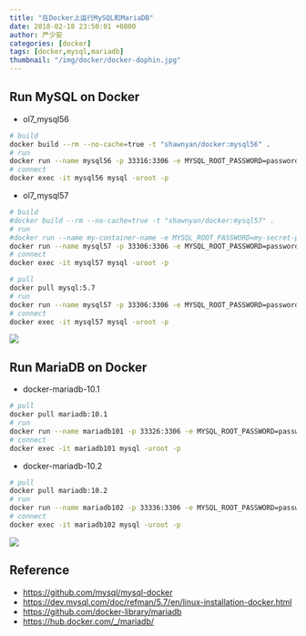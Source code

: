 ```yaml
---
title: "在Docker上运行MySQL和MariaDB"
date: 2018-02-18 23:50:01 +0800
author: 严少安
categories: [docker]
tags: [docker,mysql,mariadb]
thumbnail: "/img/docker/docker-dophin.jpg"
---
```


## Run MySQL on Docker

- ol7_mysql56

```bash
# build
docker build --rm --no-cache=true -t "shawnyan/docker:mysql56" .
# run
docker run --name mysql56 -p 33316:3306 -e MYSQL_ROOT_PASSWORD=password -d shawnyan/docker:mysql56
# connect
docker exec -it mysql56 mysql -uroot -p
```

- ol7_mysql57

```bash
# build
#docker build --rm --no-cache=true -t "shawnyan/docker:mysql57" .
# run
#docker run --name my-container-name -e MYSQL_ROOT_PASSWORD=my-secret-pw -d mysql/mysql-server:tag
docker run --name mysql57 -p 33306:3306 -e MYSQL_ROOT_PASSWORD=password -d shawnyan/docker:mysql57
# connect
docker exec -it mysql57 mysql -uroot -p
```

```bash
# pull
docker pull mysql:5.7
# run
docker run --name mysql57 -p 33306:3306 -e MYSQL_ROOT_PASSWORD=password -d mysql:5.7
# connect
docker exec -it mysql57 mysql -uroot -p
```

![](a12-img-01.png)

## Run MariaDB on Docker

- docker-mariadb-10.1

```bash
# pull
docker pull mariadb:10.1
# run
docker run --name mariadb101 -p 33326:3306 -e MYSQL_ROOT_PASSWORD=password -d mariadb:10.1
# connect
docker exec -it mariadb101 mysql -uroot -p
```

- docker-mariadb-10.2

```bash
# pull
docker pull mariadb:10.2
# run
docker run --name mariadb102 -p 33336:3306 -e MYSQL_ROOT_PASSWORD=password -d mariadb:10.2
# connect
docker exec -it mariadb102 mysql -uroot -p
```

![](a12-img-02.png)

## Reference

- https://github.com/mysql/mysql-docker
- https://dev.mysql.com/doc/refman/5.7/en/linux-installation-docker.html
- https://github.com/docker-library/mariadb
- https://hub.docker.com/_/mariadb/
